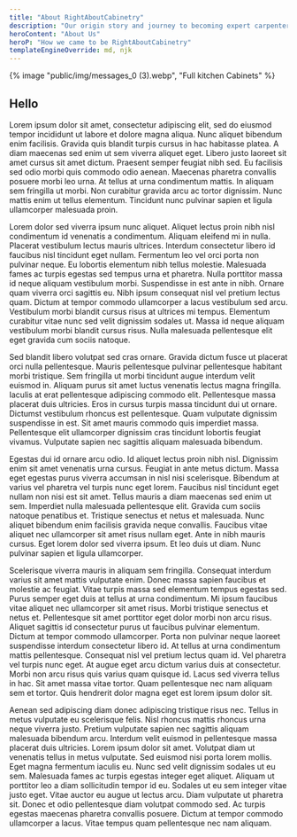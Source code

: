 ```yaml
---
title: "About RightAboutCabinetry"
description: "Our origin story and journey to becoming expert carpenters"
heroContent: "About Us"
heroP: "How we came to be RightAboutCabinetry"
templateEngineOverride: md, njk
---
```

<section class="tdbc-container tdbc-row--center-alignitems tdbc-row--center-content">
{% image "public/img/messages_0 (3).webp", "Full kitchen Cabinets" %}


 ## Hello

  Lorem ipsum dolor sit amet, consectetur adipiscing elit, sed do eiusmod tempor incididunt ut labore et dolore magna aliqua. Nunc aliquet bibendum enim facilisis. Gravida quis blandit turpis cursus in hac habitasse platea. A diam maecenas sed enim ut sem viverra aliquet eget. Libero justo laoreet sit amet cursus sit amet dictum. Praesent semper feugiat nibh sed. Eu facilisis sed odio morbi quis commodo odio aenean. Maecenas pharetra convallis posuere morbi leo urna. At tellus at urna condimentum mattis. In aliquam sem fringilla ut morbi. Non curabitur gravida arcu ac tortor dignissim. Nunc mattis enim ut tellus elementum. Tincidunt nunc pulvinar sapien et ligula ullamcorper malesuada proin.

Lorem dolor sed viverra ipsum nunc aliquet. Aliquet lectus proin nibh nisl condimentum id venenatis a condimentum. Aliquam eleifend mi in nulla. Placerat vestibulum lectus mauris ultrices. Interdum consectetur libero id faucibus nisl tincidunt eget nullam. Fermentum leo vel orci porta non pulvinar neque. Eu lobortis elementum nibh tellus molestie. Malesuada fames ac turpis egestas sed tempus urna et pharetra. Nulla porttitor massa id neque aliquam vestibulum morbi. Suspendisse in est ante in nibh. Ornare quam viverra orci sagittis eu. Nibh ipsum consequat nisl vel pretium lectus quam. Dictum at tempor commodo ullamcorper a lacus vestibulum sed arcu. Vestibulum morbi blandit cursus risus at ultrices mi tempus. Elementum curabitur vitae nunc sed velit dignissim sodales ut. Massa id neque aliquam vestibulum morbi blandit cursus risus. Nulla malesuada pellentesque elit eget gravida cum sociis natoque.

Sed blandit libero volutpat sed cras ornare. Gravida dictum fusce ut placerat orci nulla pellentesque. Mauris pellentesque pulvinar pellentesque habitant morbi tristique. Sem fringilla ut morbi tincidunt augue interdum velit euismod in. Aliquam purus sit amet luctus venenatis lectus magna fringilla. Iaculis at erat pellentesque adipiscing commodo elit. Pellentesque massa placerat duis ultricies. Eros in cursus turpis massa tincidunt dui ut ornare. Dictumst vestibulum rhoncus est pellentesque. Quam vulputate dignissim suspendisse in est. Sit amet mauris commodo quis imperdiet massa. Pellentesque elit ullamcorper dignissim cras tincidunt lobortis feugiat vivamus. Vulputate sapien nec sagittis aliquam malesuada bibendum.

Egestas dui id ornare arcu odio. Id aliquet lectus proin nibh nisl. Dignissim enim sit amet venenatis urna cursus. Feugiat in ante metus dictum. Massa eget egestas purus viverra accumsan in nisl nisi scelerisque. Bibendum at varius vel pharetra vel turpis nunc eget lorem. Faucibus nisl tincidunt eget nullam non nisi est sit amet. Tellus mauris a diam maecenas sed enim ut sem. Imperdiet nulla malesuada pellentesque elit. Gravida cum sociis natoque penatibus et. Tristique senectus et netus et malesuada. Nunc aliquet bibendum enim facilisis gravida neque convallis. Faucibus vitae aliquet nec ullamcorper sit amet risus nullam eget. Ante in nibh mauris cursus. Eget lorem dolor sed viverra ipsum. Et leo duis ut diam. Nunc pulvinar sapien et ligula ullamcorper.

Scelerisque viverra mauris in aliquam sem fringilla. Consequat interdum varius sit amet mattis vulputate enim. Donec massa sapien faucibus et molestie ac feugiat. Vitae turpis massa sed elementum tempus egestas sed. Purus semper eget duis at tellus at urna condimentum. Mi ipsum faucibus vitae aliquet nec ullamcorper sit amet risus. Morbi tristique senectus et netus et. Pellentesque sit amet porttitor eget dolor morbi non arcu risus. Aliquet sagittis id consectetur purus ut faucibus pulvinar elementum. Dictum at tempor commodo ullamcorper. Porta non pulvinar neque laoreet suspendisse interdum consectetur libero id. At tellus at urna condimentum mattis pellentesque. Consequat nisl vel pretium lectus quam id. Vel pharetra vel turpis nunc eget. At augue eget arcu dictum varius duis at consectetur. Morbi non arcu risus quis varius quam quisque id. Lacus sed viverra tellus in hac. Sit amet massa vitae tortor. Quam pellentesque nec nam aliquam sem et tortor. Quis hendrerit dolor magna eget est lorem ipsum dolor sit.

Aenean sed adipiscing diam donec adipiscing tristique risus nec. Tellus in metus vulputate eu scelerisque felis. Nisl rhoncus mattis rhoncus urna neque viverra justo. Pretium vulputate sapien nec sagittis aliquam malesuada bibendum arcu. Interdum velit euismod in pellentesque massa placerat duis ultricies. Lorem ipsum dolor sit amet. Volutpat diam ut venenatis tellus in metus vulputate. Sed euismod nisi porta lorem mollis. Eget magna fermentum iaculis eu. Nunc sed velit dignissim sodales ut eu sem. Malesuada fames ac turpis egestas integer eget aliquet. Aliquam ut porttitor leo a diam sollicitudin tempor id eu. Sodales ut eu sem integer vitae justo eget. Vitae auctor eu augue ut lectus arcu. Diam vulputate ut pharetra sit. Donec et odio pellentesque diam volutpat commodo sed. Ac turpis egestas maecenas pharetra convallis posuere. Dictum at tempor commodo ullamcorper a lacus. Vitae tempus quam pellentesque nec nam aliquam.
</section> 